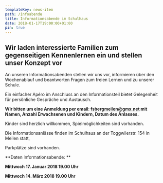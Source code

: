 ```yaml
---
templateKey: news-item
path: /infoabende
title: Informationsabende im Schulhaus
date: 2018-01-17T19:00:00+01:00
pin: true
---
```

## Wir laden interessierte Familien zum gegenseitigen Kennenlernen ein und stellen unser Konzept vor

An unseren Informationsabenden stellen wir uns vor, informieren über den Wochenablauf und beantworten Fragen zum freien Lernen und zu unserer Schule. 

Ein einfacher Apéro im Anschluss an den Informationsteil bietet Gelegenheit für persönliche Gespräche und Austausch.

**Wir bitten um eine Anmeldung per email: fsbergmeilen@gmx.net mit Namen, Anzahl Erwachsenen und Kindern, Datum des Anlasses.**

Kinder sind herzlich willkommen, Spielmöglichkeiten sind vorhanden.

Die Informationsanlässe finden im Schulhaus an der Toggwilerstr. 154 in Meilen statt, 

Parkplätze sind vorhanden.

**Daten Informationsabende: **

**Mittwoch 17. Januar 2018   19.00 Uhr**

**Mittwoch 14. März 2018   19.00 Uhr**

